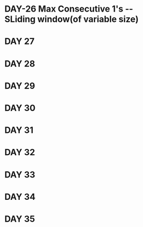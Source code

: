 # DAY-26 Max Consecutive 1's -- SLiding window(of variable size)
# DAY 27
# DAY 28
# DAY 29
# DAY 30
# DAY 31
# DAY 32
# DAY 33
# DAY 34
# DAY 35
